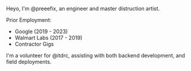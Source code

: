 Heyo, I'm @preeefix, an engineer and master distruction artist.

Prior Employment:
  - Google (2019 - 2023)
  - Walmart Labs (2017 - 2019)
  - Contractor Gigs

I'm a volunteer for @itdrc, assisting with both backend development, and field deployments.
